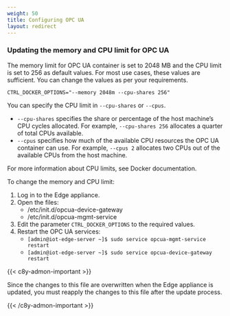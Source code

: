```yaml
---
weight: 50
title: Configuring OPC UA
layout: redirect
---
```


### Updating the memory and CPU limit for OPC UA

The memory limit for OPC UA container is set to 2048 MB and the CPU limit is set to 256 as default values. For most use cases, these values are sufficient. You can change the values as per your requirements.

`CTRL_DOCKER_OPTIONS="--memory 2048m --cpu-shares 256"`

You can specify the CPU limit in `--cpu-shares` or `--cpus`. 

- `--cpu-shares`  specifies the share or percentage of the host machine’s CPU cycles allocated. For example, `--cpu-shares 256`  allocates a quarter of total CPUs available. 
- `--cpus` specifies how much of the available CPU resources the OPC UA container can use. For example, `--cpus 2`  allocates two CPUs out of the available CPUs from the host machine. 

For more information about CPU limits, see Docker documentation.

To change the memory and CPU limit:

1. Log in to the Edge appliance.
2. Open the files:
   - /etc/init.d/opcua-device-gateway
   - /etc/init.d/opcua-mgmt-service
3. Edit the parameter `CTRL_DOCKER_OPTIONS` to the required values.
4. Restart the OPC UA services:
   - `[admin@iot-edge-server ~]$ sudo service opcua-mgmt-service restart`
   - `[admin@iot-edge-server ~]$ sudo service opcua-device-gateway restart`

{{< c8y-admon-important >}}

Since the changes to this file are overwritten when the Edge appliance is updated, you must reapply the changes to this file after the update process.

{{< /c8y-admon-important >}}

